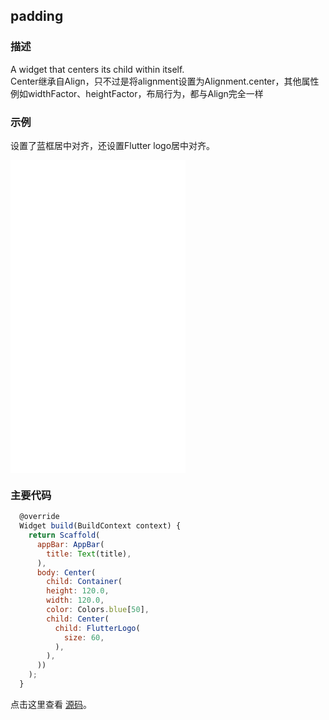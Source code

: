 ## padding

### 描述
A widget that centers its child within itself.  
Center继承自Align，只不过是将alignment设置为Alignment.center，其他属性例如widthFactor、heightFactor，布局行为，都与Align完全一样


### 示例  
设置了蓝框居中对齐，还设置Flutter logo居中对齐。
<iframe src="./web/index.html" width="280px" height="500px" frameborder="0" scrolling="no"></iframe>

### 主要代码
```javascript
  @override
  Widget build(BuildContext context) {
    return Scaffold(
      appBar: AppBar(
        title: Text(title),
      ),
      body: Center(
        child: Container(
        height: 120.0,
        width: 120.0,
        color: Colors.blue[50],
        child: Center(
          child: FlutterLogo(
            size: 60,
          ),
        ),
      ))
    );
  }
```

点击这里查看 [源码](./web/main.dart)。

